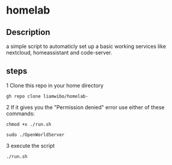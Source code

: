 # homelab
## Description
a simple script to automaticly set up a basic working services like nextcloud, homeassistant and code-server.
## steps
1 Clone this repo in your home directory
```
gh repo clone liamwibo/homelab-
```
2 If it gives you the "Permission denied" error use either of these commands:
```
chmod +x ./run.sh
```
```
sudo ./OpenWorldServer
```
3 execute the script 
```
./run.sh
```
